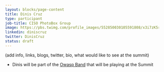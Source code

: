 ```yaml
---
layout: blocks/page-content
title: Dinis Cruz
type: participant
job-title: CISO PhotoBox Group
image: https://pbs.twimg.com/profile_images/552850030105591808/x3i7zK5r_400x400.jpeg
linkedin: diniscruz
twitter: DinisCruz
status: draft
---
```


(add info, links, blogs, twitter, bio, what would like to see at the summit)

* Dinis will be part of the [Owasp Band](../Logistics/Owasp-Band.md) that will be playing at the Summit
